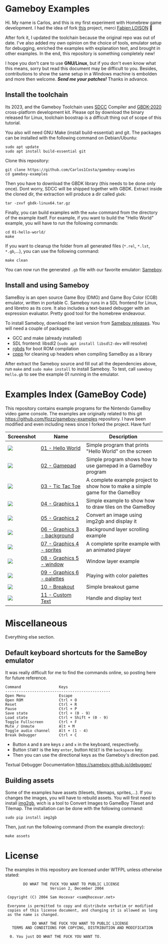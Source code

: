 # Gameboy Examples

Hi. My name is Carlos, and this is my first experiment with Homebrew game development. I had the idea
of fork [this](https://github.com/flozz/gameboy-examples) project, 
merci [Fabien LOISON](https://github.com/flozz) 🙂

After fork it, I updated the toolchain because the original repo was out of date. I've also added my own 
opinion on the choice of tools, emulator setup for debugging, enriched the examples with explanation text, and brought 
in other examples. In the end, this repository is something completely new!

I hope you don't care to use **GNU/Linux**, but if you don't even know what this means, sorry but read this document
may be difficult to you. Besides, contributions to show the same setup in a Windows machine is embolden and more then welcome.
***Send me your patches!*** Thanks in advance.

## Install the toolchain

Its 2023, and the Gameboy Toolchain uses [SDCC](https://sdcc.sourceforge.net/) Compiler and 
[GBDK-2020](https://github.com/gbdk-2020/gbdk-2020/releases/) cross-platform development kit.
Please opt by download the binary released for Linux, toolchain boostrap is a difficult thing 
out of scope of this tutorial. 

You also will need GNU Make (install build-essential) and git.
The packages can be installed with the following command on Debian/Ubuntu:
    
    sudo apt update
    sudo apt install build-essential git

Clone this repository:

    git clone https://github.com/Carlos1Costa/gameboy-examples
    cd gameboy-examples

Then you have to download the GBDK library (this needs to be done only once). Dont worry, SDCC
will be shipped together with GBDK. Extract inside the cloned dir, the extraction will produce a dir
called `gbdk`:

    tar -zxvf gbdk-linux64.tar.gz

Finally, you can build examples with the `make` command from the directory of the example itself. 
For example, if you want to build the "Hello World" example, you will have to run the following commands:

    cd 01-hello-world/
    make

If you want to cleanup the folder from all generated files 
(`*.rel`, `*.lst`, `*.gb`,...), you can use the following command:

    make clean

You can now run the generated `.gb` file with our favorite emulator: [Sameboy](https://sameboy.github.io/).

## Install and using Sameboy

SameBoy is an open source Game Boy (DMG) and Game Boy Color (CGB) emulator, written in portable C. Sameboy runs in a SDL frontend for Linux, 
and libretro as its core. It also includes a text-based debugger with an expression evaluator. Pretty good tool for the homebrew endeavour.

To install Sameboy, download the last version from [Sameboy releases](https://github.com/LIJI32/SameBoy/releases/).
You will need a couple of packages:

* GCC and make (already installed)
* SDL frontend: libsdl2 (`sudo apt install libsdl2-dev` will resolve)
* [rgbds](https://github.com/gbdev/rgbds/releases/) for boot ROM compilation
* [cppp](https://github.com/BR903/cppp) for cleaning up headers when compiling SameBoy as a library

After extract the Sameboy source and fill out all the dependencies above, run
`make` and `sudo make install` to install Sameboy. To test, call `sameboy Hello.gb` to see
the example 01 running in the emulator.

# Examples Index (GameBoy Code)

This repository contains example programs for the Nintendo GameBoy video game console. 
The examples are originally related to this git https://github.com/flozz/gameboy-examples repository.
I have been modified and even including news since I forked the project. Have fun!


| Screenshot                                              | Name                                                       | Description                                                                  |
|---------------------------------------------------------|------------------------------------------------------------|------------------------------------------------------------------------------|
| ![](./01-hello-world/hello_screenshot.png)              | [01 - Hello World](./01-hello-world/)                      | Simple program that prints "Hello World" on the screen                       |
| ![](./02-gamepad/gamepad_screenshot.png)                | [02 - Gamepad](./02-gamepad/)                              | Simple program shows how to use gamepad in a GameBoy program                 |
| ![](./03-tic-tac-toe/tictactoe_screenshot.png)          | [03 - Tic Tac Toe](./03-tic-tac-toe/)                      | A complete example project to show how to make a simple game for the GameBoy |
| ![](./04-graphics1/graphics1_screenshot.png)            | [04 - Graphics 1](./04-graphics1/)                         | Simple example to show how to draw tiles on the GameBoy                      |
| ![](./05-graphics2/graphics2_screenshot.png)            | [05 - Graphics 2](./05-graphics2/)                         | Convert an image using img2gb and display it                                 |
| ![](./06-graphics3-background/graphics3_screenshot.png) | [06 - Graphics 3 - background](./06-graphics3-background/) | Background layer scrolling example                                           |
| ![](./07-graphics4-sprites/graphics4_screenshot.png)    | [07 - Graphics 4 - sprites](./07-graphics4-sprites/)       | A complete sprite example with an animated player                            |
| ![](./08-graphics5-window/graphics5_screenshot.png)     | [08 - Graphics 5 - window](./08-graphics5-window/)         | Window layer example                                                         |
| ![](./09-graphics6-palette/graphics6_screenshot.png)    | [09 - Graphics 6 - palettes](./09-graphics6-palette/)      | Playing with color palettes                                                  |
| ![](./10-breakout/breakout_screenshot.gif)              | [10 - Breakout](./10-breakout/)                            | Simple breakout game                                                         |
| ![](./11-custom-text/text_screenshot.png)               | [11 - Custom Text](./11-custom-text/)                      | Handle and display text                                                      |


# Miscellaneous

Everything else section.

## Default keyboard shortcuts for the SameBoy emulator

It was really difficult for me to find the commands online, so posting here for future reference.

    Command	                Keys
    -----------------------------------------------
    Open Menu               Escape
    Open ROM                Ctrl + O
    Reset                   Ctrl + R
    Pause                   Ctrl + P
    Save state              Ctrl + (0 - 9)
    Load state              Ctrl + Shift + (0 - 9)
    Toggle Fullscreen       Ctrl + F
    Mute / Unmute           Alt + M
    Toggle audio channel    Alt + (1 - 4)
    Break Debugger          Ctrl + C

* Button `A` and `B` are keys `z` and `x` in the keyboard, respectivelly. 
* Button `START` is the key `enter`, button `RESET` is the `backspace` key.
* Then you can use the directional keys as the Gameboy's direction pad.

Textual Debugger Documentation https://sameboy.github.io/debugger/

## Building assets

Some of the examples have assets (tilesets, tilemaps, sprites,...). If you changes the images, you will have to rebuild assets.
You will first need to install [img2gb](https://github.com/flozz/img2gb), wich is a tool to Convert Images to GameBoy Tileset and Tilemap. 
The installation can be done with the following command:

    sudo pip install img2gb

Then, just run the following command (from the example directory):

    make assets

# License

The examples in this repository are licensed under WTFPL unless otherwise stated:

```
        DO WHAT THE FUCK YOU WANT TO PUBLIC LICENSE
                    Version 2, December 2004

 Copyright (C) 2004 Sam Hocevar <sam@hocevar.net>

 Everyone is permitted to copy and distribute verbatim or modified
 copies of this license document, and changing it is allowed as long
 as the name is changed.

            DO WHAT THE FUCK YOU WANT TO PUBLIC LICENSE
   TERMS AND CONDITIONS FOR COPYING, DISTRIBUTION AND MODIFICATION

  0. You just DO WHAT THE FUCK YOU WANT TO.
```